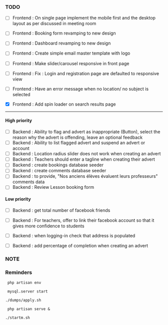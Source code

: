 ### TODO

- [ ] Frontend : On single page implement the mobile first and the desktop layout as per discussed in meeting room

- [ ] Frontend : Booking form revamping to new design
- [ ] Frontend : Dashboard revamping to new design
- [ ] Frontend : Create simple email master template with logo
- [ ] Frontend : Make slider/carousel responsive in front page
- [ ] Frontend : Fix : Login and registration page are defaulted to responsive view
- [ ] Frontend : Have an error message when no location/ no subject is selected
- [x] Frontend : Add spin loader on search results page


--------------------------------------------------------------------------------

#### High priority

- [ ] Backend : Ability to flag and advert as inappropriate (Button), select the reason why the advert is offending, leave an optional feedback
- [ ] Backend : Ability to list flagged advert and suspend an advert or account
- [ ] Backend : Location radius slider does not work when creating an advert
- [ ] Backend : Teachers should enter a tagline when creating their advert
- [ ] Backend : create bookings database seeder 
- [ ] Backend : create comments database seeder
- [ ] Backend : to provide, "Nos anciens élèves évaluent leurs professeurs" comments data
- [ ] Backend : Review Lesson booking form

#### Low priority
- [ ] Backend : get total number of facebook friends
- [ ] Backend : For teachers, offer to link their facebook account so that it gives more confidence to students
- [ ] Backend : when logging-in check that address is populated
- [ ] Backend : add percentage of completion when creating an advert




### NOTE


### Reminders
` php artisan env`

` mysql.server start`

` ./dumps/apply.sh `

` php artisan serve &`

`./startm.sh`

